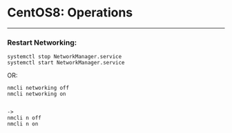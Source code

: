 # CentOS8: Operations
<!-- date: 2020-08-17 00:00:00 -->
<!-- category: linux -->
<!-- tags: entos, linux -->
***
### Restart Networking:

    systemctl stop NetworkManager.service
    systemctl start NetworkManager.service

OR:

    nmcli networking off
    nmcli networking on


    ->
    nmcli n off
    nmcli n on